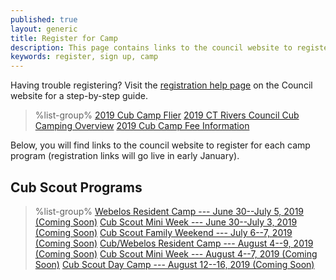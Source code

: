```yaml
---
published: true
layout: generic
title: Register for Camp
description: This page contains links to the council website to register to attend summer camp at Camp Workcoeman.
keywords: register, sign up, camp
---
```


<div class="alert alert-info">
Having trouble registering? Visit the <a href="https://www.ctrivers.org/registration-help">registration help page</a> on the Council website for a step-by-step guide.
</div>

> %list-group%
> <a href="{{ site.url }}/pdf/2019/2019-cub-scout-flier.pdf" class="list-group-item">2019 Cub Camp Flier</a>
> <a href="{{ site.url }}/pdf/2019/2019-crc-cub.pdf" class="list-group-item">2019 CT Rivers Council Cub Camping Overview</a>
> <a href="{{ site.url }}/cub-scouts/fees/" class="list-group-item">2019 Cub Camp Fee Information</a>

Below, you will find links to the council website to register for each camp program (registration links will go live in early January).

## Cub Scout Programs

> %list-group%
> <a href="https://ctrivers.org/event/2019-camp-workcoeman-webelos-camp/9457" class="list-group-item">Webelos Resident Camp --- June 30--July 5, 2019 (Coming Soon)</a>
> <a href="https://ctrivers.org/event/2019-camp-workcoeman-webelos-mini-week/9458" class="list-group-item">Cub Scout Mini Week --- June 30--July 3, 2019 (Coming Soon)</a>
> <a href="https://ctrivers.org/event/2019-camp-workcoeman-family-camp/9449" class="list-group-item">Cub Scout Family Weekend --- July 6--7, 2019 (Coming Soon)</a>
> <a href="https://ctrivers.org/event/2019-camp-workcoeman-cub-scoutwebelos-resident-camp/9451" class="list-group-item">Cub/Webelos Resident Camp --- August 4--9, 2019 (Coming Soon)</a>
> <a href="https://ctrivers.org/event/2019-camp-workcoeman-cub-scout-mini-week/9450" class="list-group-item">Cub Scout Mini Week --- August 4--7, 2019 (Coming Soon)</a>
> <a href="https://www.ctrivers.org/" class="list-group-item">Cub Scout Day Camp --- August 12--16, 2019 (Coming Soon)</a>
